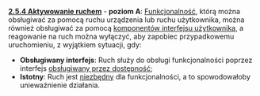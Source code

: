 [**2.5.4 Aktywowanie ruchem**](https://wcag.lepszyweb.pl/#motion-actuation) - **poziom A**: <a href="#" data-toggle="tooltip" data-original-title="{{site.data.glossary.funkcjonalnosc | strip_html | replace: '*', ''}}">Funkcjonalność</a>, którą można obsługiwać za pomocą ruchu urządzenia lub ruchu użytkownika, można również obsługiwać za pomocą <a href="#" data-toggle="tooltip" data-original-title="{{site.data.glossary.komponent_interfejsu_uzytkownika | strip_html | replace: '*', ''}}">komponentów interfejsu użytkownika</a>, a reagowanie na ruch można wyłączyć, aby zapobiec przypadkowemu uruchomieniu, z wyjątkiem sytuacji, gdy:

  - **Obsługiwany interfejs**: Ruch służy do obsługi funkcjonalności poprzez interfejs <a href="#" data-toggle="tooltip" data-original-title="{{site.data.glossary.obslugiwana_przez_dostepnosc | strip_html | replace: '*', ''}}">obsługiwany przez dostępność</a>;
  - **Istotny**: Ruch jest <a href="#" data-toggle="tooltip" data-original-title="{{site.data.glossary.istotny | strip_html | replace: '*', ''}}">niezbędny</a> dla funkcjonalności, a to spowodowałoby unieważnienie działania.

